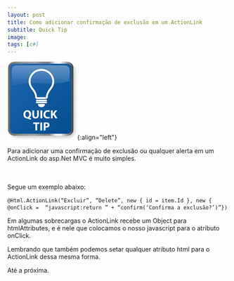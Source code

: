```yaml
---
layout: post
title: Como adicionar confirmação de exclusão em um ActionLink
subtitle: Quick Tip
image:
tags: [c#]
---
```



![Quick tip](/img/posts/quicktip.jpg){:align="left"}

Para adicionar uma confirmação de exclusão ou qualquer alerta em um ActionLink do asp.Net MVC é muito simples.

<br/><br/>
Segue um exemplo abaixo:


```
@Html.ActionLink(“Excluir”, “Delete”, new { id = item.Id }, new { @onClick =  “javascript:return ” + “confirm(‘Confirma a exclusão?’)”})
```

Em algumas sobrecargas o ActionLink recebe um Object para htmlAttributes, e é nele que colocamos o nosso javascript para o atributo onClick.

Lembrando que também podemos setar qualquer atributo html para o ActionLink dessa mesma forma.

Até a próxima.
